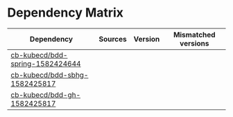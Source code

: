 # Dependency Matrix

Dependency | Sources | Version | Mismatched versions
---------- | ------- | ------- | -------------------
[cb-kubecd/bdd-spring-1582424644](https://github.com/cb-kubecd/bdd-spring-1582424644.git) |  | []() | 
[cb-kubecd/bdd-sbhg-1582425817](https://github.com/cb-kubecd/bdd-sbhg-1582425817.git) |  | []() | 
[cb-kubecd/bdd-gh-1582425817](https://github.com/cb-kubecd/bdd-gh-1582425817.git) |  | []() | 
